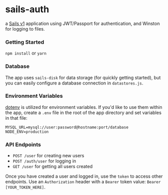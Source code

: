 # sails-auth

a [Sails v1](https://sailsjs.com) application using JWT/Passport for authentication, and Winston for logging to files.


### Getting Started

`npm install` or `yarn`

### Database

The app uses `sails-disk` for data storage (for quickly getting started), but you can easily configure a database connection in `datastores.js`.

### Environment Variables

[dotenv](https://github.com/motdotla/dotenv) is utilized for environment variables. If you'd like to use them within the app, create a `.env` file in the root of the app directory and set variables in that file:

```
MYSQL_URL=mysql://user:password@hostname:port/database
NODE_ENV=production
```

### API Endpoints

- `POST /user` for creating new users
- `POST /auth/user` for logging in
- `GET /user` for getting all users created

Once you have created a user and logged in, use the `token` to access other endpoints. Use an `Authorization` header with a `Bearer` token value: `Bearer [YOUR_TOKEN_HERE]`.
